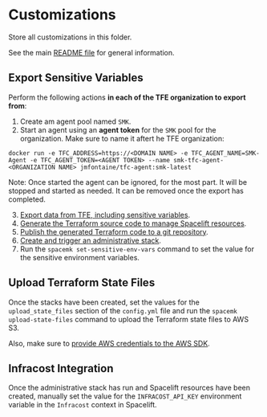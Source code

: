 # Customizations

Store all customizations in this folder.

See the main [README file](../README.md) for general information.

## Export Sensitive Variables

Perform the following actions **in each of the TFE organization to export from**:

1. Create am agent pool named `SMK`.
2. Start an agent using an **agent token** for the `SMK` pool for the organization. Make sure to name it aftert he TFE organization:

```shell
docker run -e TFC_ADDRESS=https://<DOMAIN NAME> -e TFC_AGENT_NAME=SMK-Agent -e TFC_AGENT_TOKEN=<AGENT TOKEN> --name smk-tfc-agent-<ORGANIZATION NAME> jmfontaine/tfc-agent:smk-latest
```

Note: Once started the agent can be ignored, for the most part. It will be stopped and started as needed. It can be removed once the export has completed.

3. [Export data from TFE, including sensitive variables](../README.md#export).
4. [Generate the Terraform source code to manage Spacelift resources](../README.md#generate).
5. [Publish the generated Terraform code to a git repository](../README.md#publish).
6. [Create and trigger an administrative stack](../README.md#deploy).
7. Run the `spacemk set-sensitive-env-vars` command to set the value for the sensitive environment variables.

## Upload Terraform State Files

Once the stacks have been created, set the values for the `upload_state_files` section of the `config.yml` file and run the `spacemk upload-state-files` command to upload the Terraform state files to AWS S3.

Also, make sure to [provide AWS credentials to the AWS SDK](https://boto3.amazonaws.com/v1/documentation/api/latest/guide/credentials.html).

## Infracost Integration

Once the administrative stack has run and Spacelift resources have been created, manually set the value for the `INFRACOST_API_KEY` environment variable in the `Infracost` context in Spacelift.
